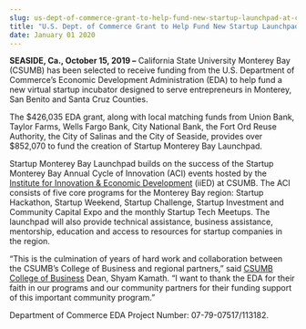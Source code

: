 ```yaml
---
slug: us-dept-of-commerce-grant-to-help-fund-new-startup-launchpad-at-csumb
title: "U.S. Dept. of Commerce Grant to Help Fund New Startup Launchpad at CSUMB"
date: January 01 2020
---
```


 
<p>
  <b>SEASIDE, Ca., October 15, 2019 –</b> California State University Monterey
  Bay (CSUMB) has been selected to receive funding from the U.S. Department of
  Commerce’s Economic Development Administration (EDA) to help fund a new
  virtual startup incubator designed to serve entrepreneurs in Monterey, San
  Benito and Santa Cruz Counties.
</p>
<p>
  The $426,035 EDA grant, along with local matching funds from Union Bank,
  Taylor Farms, Wells Fargo Bank, City National Bank, the Fort Ord Reuse
  Authority, the City of Salinas and the City of Seaside, provides over $852,070
  to fund the creation of Startup Monterey Bay Launchpad.
</p>
<p>
  Startup Monterey Bay Launchpad builds on the success of the Startup Monterey
  Bay Annual Cycle of Innovation (ACI) events hosted by the
  <a href="https://csumb.edu/iied/about-iied"
    >Institute for Innovation &amp; Economic Development</a
  >
  (iiED) at CSUMB. The ACI consists of five core programs for the Monterey Bay
  region: Startup Hackathon, Startup Weekend, Startup Challenge, Startup
  Investment and Community Capital Expo and the monthly Startup Tech Meetups.
  The launchpad will also provide technical assistance, business assistance,
  mentorship, education and access to resources for startup companies in the
  region.
</p>
<p>
  “This is the culmination of years of hard work and collaboration between the
  CSUMB’s College of Business and regional partners,” said
  <a href="csumb.edu/business">CSUMB College of Business</a> Dean, Shyam Kamath.
  “I want to thank the EDA for their faith in our programs and our community
  partners for their funding support of this important community program.”
</p>
<p>Department of Commerce EDA Project Number: 07-79-07517/113182.</p>
 
